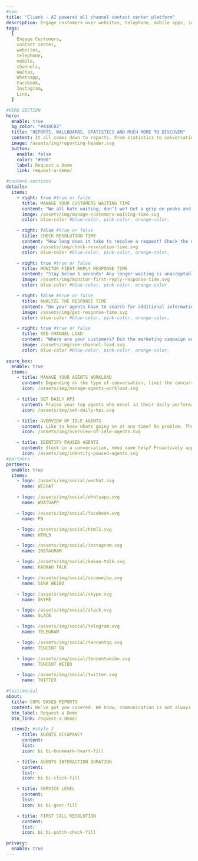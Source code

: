 ```yaml
---
#seo
title: "Clienk - AI powered all channel contact center platform"
description: Engage customers over websites, telephone, mobile apps, social media channels like WeChat, Whatsapp, Facebook, Instagram and many other popular messaging apps.
tags:
  [
    Engage Customers,
    contact center,
    websites,
    telephone,
    mobile,
    channels,
    WeChat,
    Whatsapp,
    Facebook,
    Instagram,
    Line,
  ]

#HERO SECTION
hero:
  enable: true
  bg_color: "#418CD2"
  title: "REPORTS, WALLBOARDS, STATISTICS AND MUCH MORE TO DISCOVER"
  content: It all comes down to reports. From statistics to conversational analytics. We got your covered for your next presentation to the board. Copy - paste and go!
  image: /assets/img/reporting-header.svg
  button:
    enable: false
    color: "#000"
    label: Request a Demo
    link: request-a-demo/

#content-sections
details:
  items:
    - right: true #true or false
      title: MANAGE YOUR CUSTOMERS WAITING TIME
      content: "We all hate waiting, don’t we? Get a grip on peaks and quickly act to balance the load to other agents."
      image: /assets/img/manage-customers-waiting-time.svg
      color: blue-color #blue-color, pink-color, orange-color,

    - right: false #true or false
      title: CHECK RESOLUTION TIME
      content: "How long does it take to resolve a request? Check the details, there might be some valid customer information to improve your products/services."
      image: /assets/img/check-resolution-time.svg
      color: blue-color #blue-color, pink-color, orange-color,

    - right: true #true or false
      title: MONITOR FIRST REPLY RESPONSE TIME
      content: "Stay below 5 seconds! Any longer waiting is unacceptable. Let those agents know who miss the target"
      image: /assets/img/monitor-first-reply-response-time.svg
      color: blue-color #blue-color, pink-color, orange-color

    - right: false #true or false
      title: ANALYZE THE RESPONSE TIME
      content: "Do your agents have to search for additional information in other resources? Monitor how longs it takes for them to reply to your customer's requests. Time is money!"
      image: /assets/img/get-response-time.svg
      color: blue-color #blue-color, pink-color, orange-color,

    - right: true #true or false
      title: SEE CHANNEL LOAD
      content: "Where are your customers? Did the marketing campaign work? Check the live boards to know the details instantly."
      image: /assets/img/see-channel-load.svg
      color: blue-color #blue-color, pink-color, orange-color,

squre_box:
  enable: true
  items:
    - title: MANAGE YOUR AGENTS WORKLOAD
      content: Depending on the type of conversation, limit the concurrent conversations per agent to keep...
      icon: /assets/img/manage-agents-workload.svg

    - title: SET DAILY KPI
      content: Praise your top agents who excel in their daily performance. Motivate those who didn’t make...
      icon: /assets/img/set-daily-kpi.svg

    - title: OVERVIEW OF IDLE AGENTS
      content: Like to know whats going on at any time? No problem. The dashboard reveals much more than simple...
      icon: /assets/img/overview-of-idle-agents.svg

    - title: IDENTIFY PAUSED AGENTS
      content: Stuck in a conversation, need some help? Proactively approach your agents to support them when...
      icon: /assets/img/identify-paused-agents.svg
#partners
partners:
  enable: true
  items:
    - logo: /assets/img/social/wechat.svg
      name: WECHAT

    - logo: /assets/img/social/whatsapp.svg
      name: WHATSAPP

    - logo: /assets/img/social/facebook.svg
      name: FB

    - logo: /assets/img/social/html5.svg
      name: HTML5

    - logo: /assets/img/social/instagram.svg
      name: INSTAGRAM

    - logo: /assets/img/social/kakao-talk.svg
      name: KAOKAO TALK

    - logo: /assets/img/social/sinaweibo.svg
      name: SINA WEIBO

    - logo: /assets/img/social/skype.svg
      name: SKYPE

    - logo: /assets/img/social/slack.svg
      name: SLACK

    - logo: /assets/img/social/telegram.svg
      name: TELEGRAM

    - logo: /assets/img/social/tencentqq.svg
      name: TENCENT QQ

    - logo: /assets/img/social/tencentweibo.svg
      name: TENCENT WEIBO

    - logo: /assets/img/social/twitter.svg
      name: TWITTER

#testimonial
about:
  title: COPC BASED REPORTS
  content: We’ve got you covered. We know, communication is not always on live chat. Clienk also lets you attend to your social media comments and ask for some feedback to your customers without having to use any other tool
  btn_label: Request a Demo
  btn_link: request-a-demo/

  items2: #style 2
    - title: AGENTS OCCUPANCY
      content:
      list:
      icon: bi bi-bookmark-heart-fill

    - title: AGENTS INTERACTION DURATION
      content:
      list:
      icon: bi bi-clock-fill

    - title: SERVICE LEVEL
      content:
      list:
      icon: bi bi-gear-fill

    - title: FIRST CALL RESOLUTION
      content:
      list:
      icon: bi bi-patch-check-fill

privacy:
  enable: true
---
```

